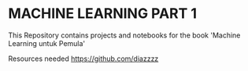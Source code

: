 # MACHINE LEARNING PART 1

This Repository contains projects and notebooks for the book 'Machine Learning untuk Pemula'

Resources needed
https://github.com/diazzzz